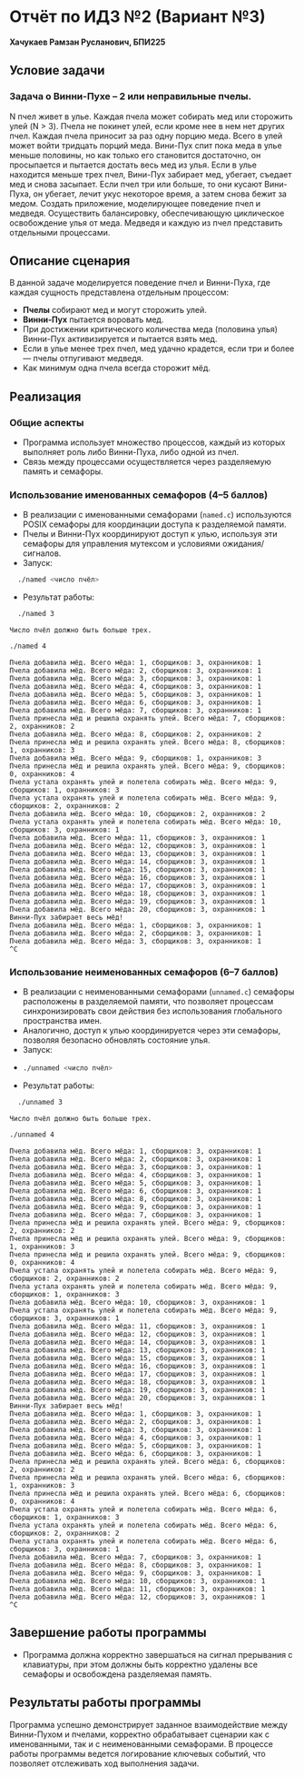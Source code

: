 # Отчёт по ИДЗ №2 (Вариант №3)

**Хачукаев Рамзан Русланович, БПИ225**

## Условие задачи
### Задача о Винни-Пухе – 2 или неправильные пчелы. 

N пчел живет в улье. Каждая пчела может собирать мед или сторожить
улей (N > 3). Пчела не покинет улей, если кроме нее в нем нет других пчел. Каждая пчела приносит за раз одну порцию меда. Всего в улей может войти тридцать порций меда. Вини-Пух спит пока меда в улье меньше половины, но как только его становится достаточно, он просыпается и пытается достать весь мед из улья. Если в улье находится меньше трех пчел, Вини-Пух забирает мед, убегает, съедает мед и снова засыпает. Если пчел три или больше, то они кусают Вини-Пуха, он убегает, лечит укус некоторое время, а затем снова бежит за медом. Создать приложение, моделирующее поведение пчел и медведя. Осуществить балансировку, обеспечивающую циклическое освобождение улья от меда.
Медведя и каждую из пчел представить отдельными процессами.

## Описание сценария
В данной задаче моделируется поведение пчел и Винни-Пуха, где каждая сущность представлена отдельным процессом:
- **Пчелы** собирают мед и могут сторожить улей.
- **Винни-Пух** пытается воровать мед.
- При достижении критического количества меда (половина улья) Винни-Пух активизируется и пытается взять мед.
- Если в улье менее трех пчел, мед удачно крадется, если три и более — пчелы отпугивают медведя.
- Как минимум одна пчела всегда сторожит мёд.

## Реализация
### Общие аспекты
- Программа использует множество процессов, каждый из которых выполняет роль либо Винни-Пуха, либо одной из пчел.
- Связь между процессами осуществляется через разделяемую память и семафоры.

### Использование именованных семафоров (4–5 баллов)
- В реализации с именованными семафорами (`named.c`) используются POSIX семафоры для координации доступа к разделяемой памяти.
- Пчелы и Винни-Пух координируют доступ к улью, используя эти семафоры для управления мутексом и условиями ожидания/сигналов.
- Запуск: 
```bash 
  ./named <число пчёл>
  ```
- Результат работы:
```bash 
  ./named 3
  ```
```
Число пчёл должно быть больше трех.
```
```bash
./named 4
```
```
Пчела добавила мёд. Всего мёда: 1, сборщиков: 3, охранников: 1
Пчела добавила мёд. Всего мёда: 2, сборщиков: 3, охранников: 1
Пчела добавила мёд. Всего мёда: 3, сборщиков: 3, охранников: 1
Пчела добавила мёд. Всего мёда: 4, сборщиков: 3, охранников: 1
Пчела добавила мёд. Всего мёда: 5, сборщиков: 3, охранников: 1
Пчела добавила мёд. Всего мёда: 6, сборщиков: 3, охранников: 1
Пчела добавила мёд. Всего мёда: 7, сборщиков: 3, охранников: 1
Пчела принесла мёд и решила охранять улей. Всего мёда: 7, сборщиков: 2, охранников: 2
Пчела добавила мёд. Всего мёда: 8, сборщиков: 2, охранников: 2
Пчела принесла мёд и решила охранять улей. Всего мёда: 8, сборщиков: 1, охранников: 3
Пчела добавила мёд. Всего мёда: 9, сборщиков: 1, охранников: 3
Пчела принесла мёд и решила охранять улей. Всего мёда: 9, сборщиков: 0, охранников: 4
Пчела устала охранять улей и полетела собирать мёд. Всего мёда: 9, сборщиков: 1, охранников: 3
Пчела устала охранять улей и полетела собирать мёд. Всего мёда: 9, сборщиков: 2, охранников: 2
Пчела добавила мёд. Всего мёда: 10, сборщиков: 2, охранников: 2
Пчела устала охранять улей и полетела собирать мёд. Всего мёда: 10, сборщиков: 3, охранников: 1
Пчела добавила мёд. Всего мёда: 11, сборщиков: 3, охранников: 1
Пчела добавила мёд. Всего мёда: 12, сборщиков: 3, охранников: 1
Пчела добавила мёд. Всего мёда: 13, сборщиков: 3, охранников: 1
Пчела добавила мёд. Всего мёда: 14, сборщиков: 3, охранников: 1
Пчела добавила мёд. Всего мёда: 15, сборщиков: 3, охранников: 1
Пчела добавила мёд. Всего мёда: 16, сборщиков: 3, охранников: 1
Пчела добавила мёд. Всего мёда: 17, сборщиков: 3, охранников: 1
Пчела добавила мёд. Всего мёда: 18, сборщиков: 3, охранников: 1
Пчела добавила мёд. Всего мёда: 19, сборщиков: 3, охранников: 1
Пчела добавила мёд. Всего мёда: 20, сборщиков: 3, охранников: 1
Винни-Пух забирает весь мёд!
Пчела добавила мёд. Всего мёда: 1, сборщиков: 3, охранников: 1
Пчела добавила мёд. Всего мёда: 2, сборщиков: 3, охранников: 1
Пчела добавила мёд. Всего мёда: 3, сборщиков: 3, охранников: 1
^C
```

### Использование неименованных семафоров (6–7 баллов)
- В реализации с неименованными семафорами (`unnamed.c`) семафоры расположены в разделяемой памяти, что позволяет процессам синхронизировать свои действия без использования глобального пространства имен.
- Аналогично, доступ к улью координируется через эти семафоры, позволяя безопасно обновлять состояние улья.
- Запуск:
- ```bash 
  ./unnamed <число пчёл>
  ```
- Результат работы:
```bash 
  ./unnamed 3
  ```
```
Число пчёл должно быть больше трех.
```
```bash
./unnamed 4
```
```
Пчела добавила мёд. Всего мёда: 1, сборщиков: 3, охранников: 1
Пчела добавила мёд. Всего мёда: 2, сборщиков: 3, охранников: 1
Пчела добавила мёд. Всего мёда: 3, сборщиков: 3, охранников: 1
Пчела добавила мёд. Всего мёда: 4, сборщиков: 3, охранников: 1
Пчела добавила мёд. Всего мёда: 5, сборщиков: 3, охранников: 1
Пчела добавила мёд. Всего мёда: 6, сборщиков: 3, охранников: 1
Пчела добавила мёд. Всего мёда: 8, сборщиков: 3, охранников: 1
Пчела добавила мёд. Всего мёда: 9, сборщиков: 3, охранников: 1
Пчела добавила мёд. Всего мёда: 7, сборщиков: 3, охранников: 1
Пчела принесла мёд и решила охранять улей. Всего мёда: 9, сборщиков: 2, охранников: 2
Пчела принесла мёд и решила охранять улей. Всего мёда: 9, сборщиков: 1, охранников: 3
Пчела принесла мёд и решила охранять улей. Всего мёда: 9, сборщиков: 0, охранников: 4
Пчела устала охранять улей и полетела собирать мёд. Всего мёда: 9, сборщиков: 2, охранников: 2
Пчела устала охранять улей и полетела собирать мёд. Всего мёда: 9, сборщиков: 1, охранников: 3
Пчела добавила мёд. Всего мёда: 10, сборщиков: 3, охранников: 1
Пчела устала охранять улей и полетела собирать мёд. Всего мёда: 9, сборщиков: 3, охранников: 1
Пчела добавила мёд. Всего мёда: 11, сборщиков: 3, охранников: 1
Пчела добавила мёд. Всего мёда: 12, сборщиков: 3, охранников: 1
Пчела добавила мёд. Всего мёда: 14, сборщиков: 3, охранников: 1
Пчела добавила мёд. Всего мёда: 13, сборщиков: 3, охранников: 1
Пчела добавила мёд. Всего мёда: 15, сборщиков: 3, охранников: 1
Пчела добавила мёд. Всего мёда: 16, сборщиков: 3, охранников: 1
Пчела добавила мёд. Всего мёда: 17, сборщиков: 3, охранников: 1
Пчела добавила мёд. Всего мёда: 18, сборщиков: 3, охранников: 1
Пчела добавила мёд. Всего мёда: 19, сборщиков: 3, охранников: 1
Пчела добавила мёд. Всего мёда: 20, сборщиков: 3, охранников: 1
Винни-Пух забирает весь мёд!
Пчела добавила мёд. Всего мёда: 1, сборщиков: 3, охранников: 1
Пчела добавила мёд. Всего мёда: 2, сборщиков: 3, охранников: 1
Пчела добавила мёд. Всего мёда: 3, сборщиков: 3, охранников: 1
Пчела добавила мёд. Всего мёда: 4, сборщиков: 3, охранников: 1
Пчела добавила мёд. Всего мёда: 5, сборщиков: 3, охранников: 1
Пчела добавила мёд. Всего мёда: 6, сборщиков: 3, охранников: 1
Пчела принесла мёд и решила охранять улей. Всего мёда: 6, сборщиков: 2, охранников: 2
Пчела принесла мёд и решила охранять улей. Всего мёда: 6, сборщиков: 1, охранников: 3
Пчела принесла мёд и решила охранять улей. Всего мёда: 6, сборщиков: 0, охранников: 4
Пчела устала охранять улей и полетела собирать мёд. Всего мёда: 6, сборщиков: 1, охранников: 3
Пчела устала охранять улей и полетела собирать мёд. Всего мёда: 6, сборщиков: 2, охранников: 2
Пчела устала охранять улей и полетела собирать мёд. Всего мёда: 6, сборщиков: 3, охранников: 1
Пчела добавила мёд. Всего мёда: 7, сборщиков: 3, охранников: 1
Пчела добавила мёд. Всего мёда: 8, сборщиков: 3, охранников: 1
Пчела добавила мёд. Всего мёда: 9, сборщиков: 3, охранников: 1
Пчела добавила мёд. Всего мёда: 10, сборщиков: 3, охранников: 1
Пчела добавила мёд. Всего мёда: 11, сборщиков: 3, охранников: 1
Пчела добавила мёд. Всего мёда: 12, сборщиков: 3, охранников: 1
^C
```

## Завершение работы программы
- Программа должна корректно завершаться на сигнал прерывания с клавиатуры, при этом должны быть корректно удалены все семафоры и освобождена разделяемая память.

## Результаты работы программы
Программа успешно демонстрирует заданное взаимодействие между Винни-Пухом и пчелами, корректно обрабатывает сценарии как с именованными, так и с неименованными семафорами. В процессе работы программы ведется логирование ключевых событий, что позволяет отслеживать ход выполнения задачи.
